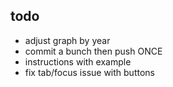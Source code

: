 ## todo

- adjust graph by year
- commit a bunch then push ONCE
- instructions with example
- fix tab/focus issue with buttons